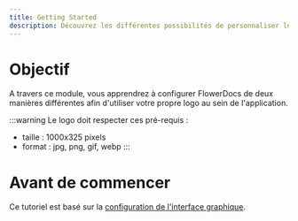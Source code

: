 ```yaml
---
title: Getting Started
description: Découvrez les différentes possibilités de personnaliser le logo de l'application
---
```


# Objectif 

A travers ce module, vous apprendrez à configurer FlowerDocs de deux manières différentes afin d'utiliser votre propre logo au sein de l'application.

:::warning
Le logo doit respecter ces pré-requis :

* taille : 1000x325 pixels
* format : jpg, png, gif, webp
:::

# Avant de commencer 

Ce tutoriel est basé sur la [configuration de l'interface graphique](broken-link.md).